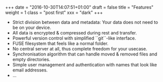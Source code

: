 +++
date = "2016-10-30T14:07:51+01:00"
draft = false
title = "Features"
weight = 1
class = "post first"
xxx = "dark"
+++


<ul>
<li class="bullet-checkmark">
Strict division between data and metadata: Your data does not need to be on
your device.
</li>
<li class="bullet-checkmark">
All data is encrypted & compressed during rest and transfer.
</li>
<li class="bullet-checkmark">
Powerful version control with simplified ``git``-like interface.
</li>
<li class="bullet-checkmark">
FUSE filesystem that feels like a normal folder.
</li>
<li class="bullet-checkmark">
No central server at all, thus complete freedom for your usecase.
</li>
<li class="bullet-checkmark">
Synchronisation algorithm that can handle moved & removed files and empty directories.
</li>
<li>
Simple user management and authentication with names that look like email addresses.
</li>
<li class="bullet-checkmark">
...
</li>
</ul>
